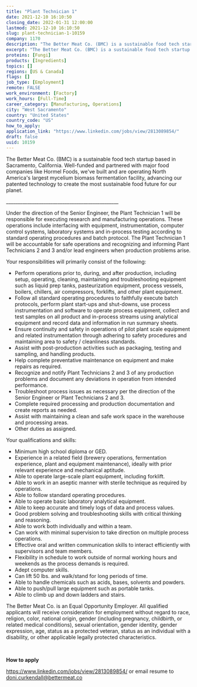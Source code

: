 ```yaml
---
title: "Plant Technician 1"
date: 2021-12-10 16:10:50
closing_date: 2022-01-31 12:00:00
lastmod: 2021-12-10 16:10:50
slug: plant-technician-1-10159
company: 1170
description: "The Better Meat Co. (BMC) is a sustainable food tech startup based in Sacramento, California. Well-funded and partnered with major food companies like Hormel Foods, we’ve built and are operating North America’s largest mycelium biomass fermentation facility, advancing our patented technology to create the most sustainable food future for our planet. ________________________________________________"
excerpt: "The Better Meat Co. (BMC) is a sustainable food tech startup based in Sacramento, California. Well-funded and partnered with major food companies like Hormel Foods, we’ve built and are operating North America’s largest mycelium biomass fermentation facility, advancing our patented technology to create the most sustainable food future for our planet. ________________________________________________"
proteins: [Fungi]
products: [Ingredients]
topics: []
regions: [US & Canada]
flags: []
job_type: [Employment]
remote: FALSE
work_environment: [Factory]
work_hours: [Full-Time]
career_category: [Manufacturing, Operations]
city: "West Sacramento"
country: "United States"
country_code: "US"
how_to_apply: 
application_link: "https://www.linkedin.com/jobs/view/2813089854/"
draft: false
uuid: 10159
---
```

The Better Meat Co. (BMC) is a sustainable food tech startup based in
Sacramento, California. Well-funded and partnered with major food
companies like Hormel Foods, we've built and are operating North
America's largest mycelium biomass fermentation facility, advancing our
patented technology to create the most sustainable food future for our
planet. 

\_\_\_\_\_\_\_\_\_\_\_\_\_\_\_\_\_\_\_\_\_\_\_\_\_\_\_\_\_\_\_\_\_\_\_\_\_\_\_\_\_\_\_\_\_\_\_\_

Under the direction of the Senior Engineer, the Plant Technician 1 will
be responsible for executing research and manufacturing operations.
These operations include interfacing with equipment, instrumentation,
computer control systems, laboratory systems and in-process testing
according to standard operating procedures and batch protocol. The Plant
Technician 1 will be accountable for safe operations and recognizing and
informing Plant Technicians 2 and 3 and/or lead engineers when
production problems arise.

Your responsibilities will primarily consist of the following:

-   Perform operations prior to, during, and after production, including
    setup, operating, cleaning, maintaining and troubleshooting
    equipment such as liquid prep tanks, pasteurization equipment,
    process vessels, boilers, chillers, air compressors, forklifts, and
    other plant equipment. 
-   Follow all standard operating procedures to faithfully execute batch
    protocols, perform plant start-ups and shut-downs, use process
    instrumentation and software to operate process equipment, collect
    and test samples on all product and in-process streams using
    analytical equipment and record data and information in run summary
    sheets. 
-   Ensure continuity and safety in operations of pilot plant scale
    equipment and related instrumentation through adhering to safety
    procedures and maintaining area to safety / cleanliness standards.
-   Assist with post-production activities such as packaging, testing
    and sampling, and handling products.
-   Help complete preventative maintenance on equipment and make repairs
    as required.
-   Recognize and notify Plant Technicians 2 and 3 of any production
    problems and document any deviations in operation from intended
    performance.
-   Troubleshoot process issues as necessary per the direction of the
    Senior Engineer or Plant Technicians 2 and 3.
-   Complete required processing and production documentation and create
    reports as needed.
-   Assist with maintaining a clean and safe work space in the warehouse
    and processing areas.
-   Other duties as assigned.

Your qualifications and skills:

-   Minimum high school diploma or GED. 
-   Experience in a related field (brewery operations, fermentation
    experience, plant and equipment maintenance), ideally with prior
    relevant experience and mechanical aptitude. 
-   Able to operate large-scale plant equipment, including forklift.
-   Able to work in an aseptic manner with sterile technique as required
    by operations.
-   Able to follow standard operating procedures.
-   Able to operate basic laboratory analytical equipment.
-   Able to keep accurate and timely logs of data and process values.
-   Good problem solving and troubleshooting skills with critical
    thinking and reasoning.
-   Able to work both individually and within a team.
-   Can work with minimal supervision to take direction on multiple
    process operations.
-   Effective oral and written communication skills to interact
    efficiently with supervisors and team members.
-   Flexibility in schedule to work outside of normal working hours and
    weekends as the process demands is required. 
-   Adept computer skills.
-   Can lift 50 lbs. and walk/stand for long periods of time.
-   Able to handle chemicals such as acids, bases, solvents and powders.
-   Able to push/pull large equipment such as portable tanks.
-   Able to climb up and down ladders and stairs.

The Better Meat Co. is an Equal Opportunity Employer. All qualified
applicants will receive consideration for employment without regard to
race, religion, color, national origin, gender (including pregnancy,
childbirth, or related medical conditions), sexual orientation, gender
identity, gender expression, age, status as a protected veteran, status
as an individual with a disability, or other applicable legally
protected characteristics.

 


**How to apply**


<https://www.linkedin.com/jobs/view/2813089854/> or email resume to
<doni.curkendall@bettermeat.co>
